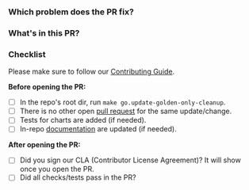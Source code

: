### Which problem does the PR fix?

<!-- Which GitHub issues are related to or fixed by this PR, if any? -->

### What's in this PR?

<!--
  Explain the contents of the PR.
  Give an overview of the implementation, which decisions were made, and why.
-->

### Checklist

Please make sure to follow our [Contributing Guide](../blob/main/docs/contributing.md).

<!-- Place an '[x]' (no spaces) in all applicable fields. Please remove unrelated fields. -->

**Before opening the PR:**

- [ ] In the repo's root dir, run `make go.update-golden-only-cleanup`.
- [ ] There is no other open [pull request](../pulls) for the same update/change.
- [ ] Tests for charts are added (if needed).
- [ ] In-repo [documentation](../blob/main/docs/contributing.md#documentation) are updated (if needed).

**After opening the PR:**

- [ ] Did you sign our CLA (Contributor License Agreement)? It will show once you open the PR.
- [ ] Did all checks/tests pass in the PR?

<!--
### To-Do

- [ ] If the PR is not complete but you want to discuss the approach,
  list what remains to be done here.
-->
